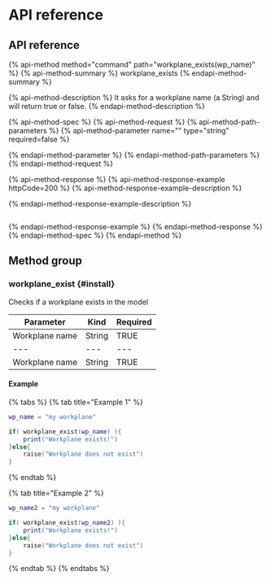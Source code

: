 # API reference

## API reference

{% api-method method="command" path="workplane\_exists\(wp\_name\)" %}
{% api-method-summary %}
workplane\_exists
{% endapi-method-summary %}

{% api-method-description %}
It asks for a workplane name \(a String\) and will return true or false.
{% endapi-method-description %}

{% api-method-spec %}
{% api-method-request %}
{% api-method-path-parameters %}
{% api-method-parameter name="" type="string" required=false %}

{% endapi-method-parameter %}
{% endapi-method-path-parameters %}
{% endapi-method-request %}

{% api-method-response %}
{% api-method-response-example httpCode=200 %}
{% api-method-response-example-description %}

{% endapi-method-response-example-description %}

```

```
{% endapi-method-response-example %}
{% endapi-method-response %}
{% endapi-method-spec %}
{% endapi-method %}

## Method group

### workplane\_exist {#install}

Checks if a workplane exists in the model

| **Parameter** | **Kind** | **Required** |
| --- | --- | --- |
| Workplane name | String | TRUE |
| --- | --- | --- |
| Workplane name | String | TRUE |

#### Example

{% tabs %}
{% tab title="Example 1" %}
```lua
wp_name = "my workplane"

if( workplane_exist(wp_name) ){
    print("Workplane exists!")
}else{
    raise("Workplane does not exist")
}
```
{% endtab %}

{% tab title="Example 2" %}
```lua
wp_name2 = "my workplane"

if( workplane_exist(wp_name2) ){
    print("Workplane exists!")
}else{
    raise("Workplane does not exist")
}
```
{% endtab %}
{% endtabs %}
